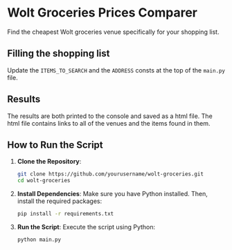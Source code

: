 
# Wolt Groceries Prices Comparer

Find the cheapest Wolt groceries venue specifically for your shopping list.

## Filling the shopping list

Update the `ITEMS_TO_SEARCH` and the `ADDRESS` consts at the top of the `main.py` file.

## Results

The results are both printed to the console and saved as a html file.
The html file contains links to all of the venues and the items found in them.

## How to Run the Script

1. **Clone the Repository**: 
   ```bash
   git clone https://github.com/yourusername/wolt-groceries.git
   cd wolt-groceries
   ```

2. **Install Dependencies**:
   Make sure you have Python installed. Then, install the required packages:
   ```bash
   pip install -r requirements.txt
   ```

3. **Run the Script**:
   Execute the script using Python:
   ```bash
   python main.py
   ```

